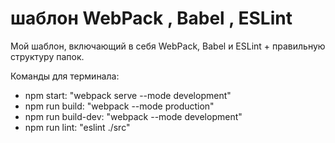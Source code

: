 # шаблон WebPack , Babel , ESLint

Мой шаблон, включающий в себя WebPack, Babel и ESLint + правильную структуру папок.

Команды для терминала:
- npm start: "webpack serve --mode development"
- npm run build: "webpack --mode production"
- npm run build-dev: "webpack --mode development"
- npm run lint: "eslint ./src"